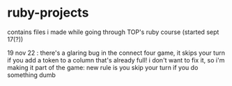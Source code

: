 # ruby-projects

contains files i made while going through TOP's ruby course (started sept 17(?))

19 nov 22 : there's a glaring bug in the connect four game, it skips your turn if you add a token to a column that's already full! i don't want to fix it, so i'm making it part of the game: new rule is you skip your turn if you do something dumb 